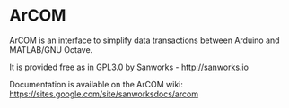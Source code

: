 # ArCOM
ArCOM is an interface to simplify data transactions between Arduino and MATLAB/GNU Octave.

It is provided free as in GPL3.0 by Sanworks - http://sanworks.io

Documentation is available on the ArCOM wiki:
https://sites.google.com/site/sanworksdocs/arcom